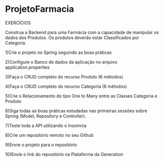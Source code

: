 # ProjetoFarmacia

EXERCÍCIOS

Construa a Backend para uma Farmácia com a capacidade de manipular os dados dos Produtos. Os produtos deverão estar Classificados por Categoria.

1)Crie o projeto no Spring seguindo as boas práticas

2)Configure o Banco de dados da aplicação no arquivo application.properties

3)Faça o CRUD completo do recurso Produto (6 métodos)

4)Faça o CRUD completo do recurso Categoria (6 métodos)

5)Crie o Relacionamento do tipo One to Many entre as Classes Categoria e Produto

6)Siga todas as boas práticas estudadas nas primeiras sessões sobre Spring (Model, Repository e Controller).

7)Teste toda a API utilizando o Insomnia

8)Crie um repositório remoto no seu Github 

9)Envie o projeto para o repositório

10)Envie o link do repositório na Plataforma da Generation
